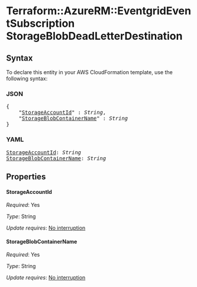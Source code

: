 # Terraform::AzureRM::EventgridEventSubscription StorageBlobDeadLetterDestination

## Syntax

To declare this entity in your AWS CloudFormation template, use the following syntax:

### JSON

<pre>
{
    "<a href="#storageaccountid" title="StorageAccountId">StorageAccountId</a>" : <i>String</i>,
    "<a href="#storageblobcontainername" title="StorageBlobContainerName">StorageBlobContainerName</a>" : <i>String</i>
}
</pre>

### YAML

<pre>
<a href="#storageaccountid" title="StorageAccountId">StorageAccountId</a>: <i>String</i>
<a href="#storageblobcontainername" title="StorageBlobContainerName">StorageBlobContainerName</a>: <i>String</i>
</pre>

## Properties

#### StorageAccountId

_Required_: Yes

_Type_: String

_Update requires_: [No interruption](https://docs.aws.amazon.com/AWSCloudFormation/latest/UserGuide/using-cfn-updating-stacks-update-behaviors.html#update-no-interrupt)

#### StorageBlobContainerName

_Required_: Yes

_Type_: String

_Update requires_: [No interruption](https://docs.aws.amazon.com/AWSCloudFormation/latest/UserGuide/using-cfn-updating-stacks-update-behaviors.html#update-no-interrupt)

